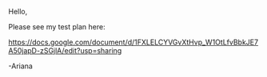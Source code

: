 Hello,

Please see my test plan here:

https://docs.google.com/document/d/1FXLELCYVGvXtHvp_W1OtLfvBbkJE7A50japD-zSGjlA/edit?usp=sharing

-Ariana
